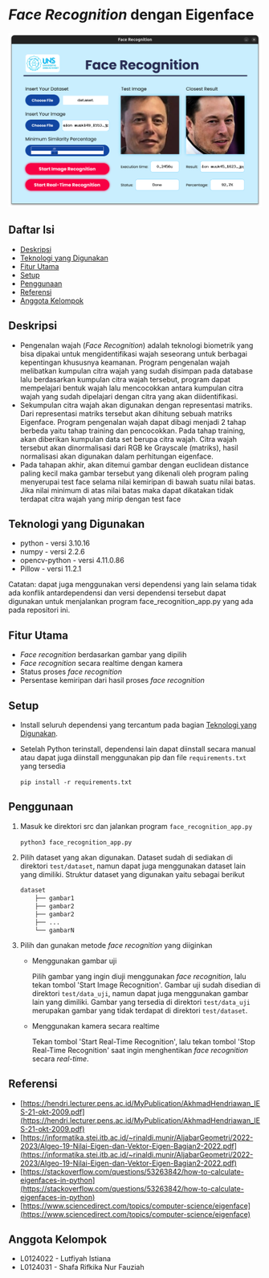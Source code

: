 # *Face Recognition* dengan Eigenface


![Example screenshot](./doc/Screenshot.png)


## Daftar Isi
* [Deskripsi](#deskripsi)
* [Teknologi yang Digunakan](#teknologi-yang-digunakan)
* [Fitur Utama](#fitur-utama)
* [Setup](#setup)
* [Penggunaan](#penggunaan)
* [Referensi](#referensi)
* [Anggota Kelompok](#anggota-kelompok)

## Deskripsi
- Pengenalan wajah (*Face Recognition*) adalah teknologi biometrik yang bisa dipakai untuk mengidentifikasi wajah seseorang untuk berbagai kepentingan khususnya keamanan. Program pengenalan wajah melibatkan kumpulan citra wajah yang sudah disimpan pada database lalu berdasarkan kumpulan citra wajah tersebut, program dapat mempelajari bentuk wajah lalu mencocokkan antara kumpulan citra wajah yang sudah dipelajari dengan citra yang akan diidentifikasi.
- Sekumpulan citra wajah akan digunakan dengan representasi matriks. Dari representasi matriks tersebut akan dihitung sebuah matriks Eigenface. Program pengenalan wajah dapat dibagi menjadi 2 tahap berbeda yaitu tahap training dan pencocokkan. Pada tahap training, akan diberikan kumpulan data set berupa citra wajah. Citra wajah tersebut akan dinormalisasi dari RGB ke Grayscale (matriks), hasil normalisasi akan digunakan dalam perhitungan eigenface.
- Pada tahapan akhir, akan ditemui gambar dengan euclidean distance paling kecil maka gambar tersebut yang dikenali oleh program paling menyerupai test face selama nilai kemiripan di bawah suatu nilai batas. Jika nilai minimum di atas nilai batas maka dapat dikatakan tidak terdapat citra wajah yang mirip dengan test face
<!-- You don't have to answer all the questions - just the ones relevant to your project. -->


## Teknologi yang Digunakan
- python - versi 3.10.16
- numpy - versi 2.2.6
- opencv-python - versi 4.11.0.86
- Pillow - versi 11.2.1

Catatan: dapat juga menggunakan versi dependensi yang lain selama tidak ada konflik antardependensi dan versi dependensi tersebut dapat digunakan untuk menjalankan program face_recognition_app.py yang ada pada repositori ini.


## Fitur Utama
- *Face recognition* berdasarkan gambar yang dipilih
- *Face recognition* secara realtime dengan kamera
- Status proses *face recognition*
- Persentase kemiripan dari hasil proses *face recognition*


## Setup
- Install seluruh dependensi yang tercantum pada bagian [Teknologi yang Digunakan](#teknologi-yang-digunakan).

- Setelah Python terinstall, dependensi lain dapat diinstall secara manual atau dapat juga diinstall menggunakan pip dan file `requirements.txt` yang tersedia

    `pip install -r requirements.txt`


## Penggunaan
1. Masuk ke direktori src dan jalankan program `face_recognition_app.py`

    `python3 face_recognition_app.py`

2. Pilih dataset yang akan digunakan. Dataset sudah di sediakan di direktori `test/dataset`, namun dapat juga menggunakan dataset lain yang dimiliki. Struktur dataset yang digunakan yaitu sebagai berikut
    ```
    dataset
        ├── gambar1
        ├── gambar2
        ├── gambar2
        ├── ...
        └── gambarN
    ```

3. Pilih dan gunakan metode *face recognition* yang diiginkan
    - Menggunakan gambar uji

        Pilih gambar yang ingin diuji menggunakan *face recognition*, lalu tekan tombol 'Start Image Recognition'. Gambar uji sudah disedian di direktori `test/data_uji`, namun dapat juga menggunakan gambar lain yang dimiliki. Gambar yang tersedia di direktori `test/data_uji` merupakan gambar yang tidak terdapat di direktori `test/dataset`.
    - Menggunakan kamera secara realtime

        Tekan tombol 'Start Real-Time Recognition', lalu tekan tombol 'Stop Real-Time Recognition' saat ingin menghentikan *face recognition* secara *real-time*.    


## Referensi
- [https://hendri.lecturer.pens.ac.id/MyPublication/AkhmadHendriawan_IES-21-okt-2009.pdf](https://hendri.lecturer.pens.ac.id/MyPublication/AkhmadHendriawan_IES-21-okt-2009.pdf)
- [https://informatika.stei.itb.ac.id/~rinaldi.munir/AljabarGeometri/2022-2023/Algeo-19-Nilai-Eigen-dan-Vektor-Eigen-Bagian2-2022.pdf](https://informatika.stei.itb.ac.id/~rinaldi.munir/AljabarGeometri/2022-2023/Algeo-19-Nilai-Eigen-dan-Vektor-Eigen-Bagian2-2022.pdf)
- [https://stackoverflow.com/questions/53263842/how-to-calculate-eigenfaces-in-python](https://stackoverflow.com/questions/53263842/how-to-calculate-eigenfaces-in-python)
- [https://www.sciencedirect.com/topics/computer-science/eigenface](https://www.sciencedirect.com/topics/computer-science/eigenface)


## Anggota Kelompok
- L0124022 - Lutfiyah Istiana
- L0124031 - Shafa Rifkika Nur Fauziah
